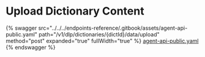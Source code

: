 # Upload Dictionary Content

{% swagger src="../../../endpoints-reference/.gitbook/assets/agent-api-public.yaml" path="/v1/dlp/dictionaries/{dictId}/data/upload" method="post" expanded="true" fullWidth="true" %}
[agent-api-public.yaml](../../../endpoints-reference/.gitbook/assets/agent-api-public.yaml)
{% endswagger %}
